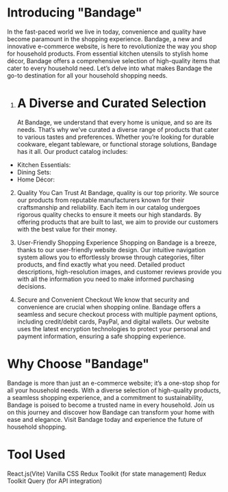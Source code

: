 # Introducing "Bandage"

In the fast-paced world we live in today, convenience and quality have become paramount in the shopping experience. Bandage, a new and innovative e-commerce website, is here to revolutionize the way you shop for household products. From essential kitchen utensils to stylish home décor, Bandage offers a comprehensive selection of high-quality items that cater to every household need. Let’s delve into what makes Bandage the go-to destination for all your household shopping needs.

1. # A Diverse and Curated Selection

   At Bandage, we understand that every home is unique, and so are its needs. That’s why we’ve curated a diverse range of products that cater to various tastes and preferences. Whether you’re looking for durable cookware, elegant tableware, or functional storage solutions, Bandage has it all. Our product catalog includes:

- Kitchen Essentials:
- Dining Sets:
- Home Décor:

2. Quality You Can Trust
   At Bandage, quality is our top priority. We source our products from reputable manufacturers known for their craftsmanship and reliability. Each item in our catalog undergoes rigorous quality checks to ensure it meets our high standards. By offering products that are built to last, we aim to provide our customers with the best value for their money.

3. User-Friendly Shopping Experience
   Shopping on Bandage is a breeze, thanks to our user-friendly website design. Our intuitive navigation system allows you to effortlessly browse through categories, filter products, and find exactly what you need. Detailed product descriptions, high-resolution images, and customer reviews provide you with all the information you need to make informed purchasing decisions.

4. Secure and Convenient Checkout
   We know that security and convenience are crucial when shopping online. Bandage offers a seamless and secure checkout process with multiple payment options, including credit/debit cards, PayPal, and digital wallets. Our website uses the latest encryption technologies to protect your personal and payment information, ensuring a safe shopping experience.

# Why Choose "Bandage"

Bandage is more than just an e-commerce website; it’s a one-stop shop for all your household needs. With a diverse selection of high-quality products, a seamless shopping experience, and a commitment to sustainability, Bandage is poised to become a trusted name in every household. Join us on this journey and discover how Bandage can transform your home with ease and elegance. Visit Bandage today and experience the future of household shopping.

# Tool Used

React.js(Vite)
Vanilla CSS
Redux Toolkit (for state management)
Redux Toolkit Query (for API integration)
